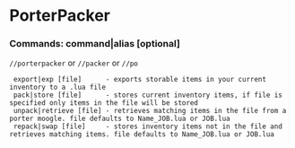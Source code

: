 # PorterPacker

### Commands: command|alias [optional]
`//porterpacker` or `//packer` or `//po`
```
 export|exp [file]      - exports storable items in your current inventory to a .lua file
 pack|store [file]      - stores current inventory items, if file is specified only items in the file will be stored
 unpack|retrieve [file] - retrieves matching items in the file from a porter moogle. file defaults to Name_JOB.lua or JOB.lua
 repack|swap [file]     - stores inventory items not in the file and retrieves matching items. file defaults to Name_JOB.lua or JOB.lua
```
